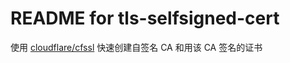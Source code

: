 
# README for tls-selfsigned-cert

使用 [cloudflare/cfssl](https://github.com/cloudflare/cfssl) 快速创建自签名 CA 和用该 CA 签名的证书
